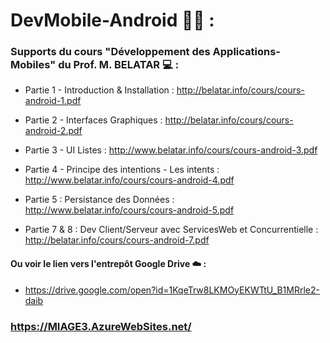 # DevMobile-Android :man_technologist: :


 ### Supports du cours "Développement des Applications-Mobiles" du Prof. M. BELATAR :computer: :

* Partie 1 - Introduction & Installation : <http://belatar.info/cours/cours-android-1.pdf>
  

* Partie 2 - Interfaces Graphiques :  <http://belatar.info/cours/cours-android-2.pdf> 
  

* Partie 3 - UI Listes :  <http://www.belatar.info/cours/cours-android-3.pdf>
  
	
* Partie 4 - Principe des  intentions - Les intents :  <http://www.belatar.info/cours/cours-android-4.pdf> 
  

* Partie 5 : Persistance des Données :  <http://www.belatar.info/cours/cours-android-5.pdf> 
  

* Partie 7 & 8 : Dev Client/Serveur avec ServicesWeb et Concurrentielle :  <http://belatar.info/cours/cours-android-7.pdf> 


#### Ou voir le lien vers l'entrepôt Google Drive :cloud: :
* <https://drive.google.com/open?id=1KqeTrw8LKMOyEKWTtU_B1MRrle2-daib>  
  
  
### <https://MIAGE3.AzureWebSites.net/>
